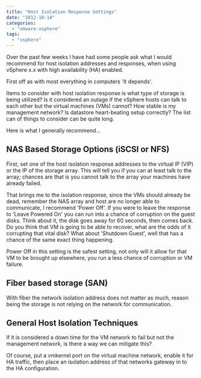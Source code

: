 ```yaml
---
title: "Host Isolation Response Settings"
date: "2012-10-14"
categories: 
  - "vmware-vsphere"
tags: 
  - "vsphere"
---
```


Over the past few weeks I have had some people ask what I would recommend for host isolation addresses and responses, when using vSphere x.x with high availability (HA) enabled.

First off as with most everything in computers 'It depends'.

Items to consider with host isolation response is what type of storage is being utilized? Is it considered an outage if the vSphere hosts can talk to each other but the virtual machines (VMs) cannot? How stable is my management network? Is datastore heart-beating setup correctly? The list can of things to consider can be quite long.

Here is what I generally recommend…

## NAS Based Storage Options (iSCSI or NFS)

First, set one of the host isolation response addresses to the virtual IP (VIP) or the IP of the storage array. This will tell you if you can at least talk to the array; chances are that is you cannot talk to the array your machines have already failed.

That brings me to the isolation response, since the VMs should already be dead, remember the NAS array and host are no longer able to communicate, I recommend 'Power Off'. If you were to leave the response to 'Leave Powered On' you can run into a chance of corruption on the guest disks. Think about it, the disk goes away for 60 seconds, then comes back. Do you think that VM is going to be able to recover, what are the odds of it corrupting that vital disk? What about 'Shutdown Guest', well that has a chance of the same exact thing happening.

Power Off in this setting is the safest setting, not only will it allow for that VM to be brought up elsewhere, you run a less chance of corruption or VM failure.

## Fiber based storage (SAN)

With fiber the network isolation address does not matter as much, reason being the storage is not relying on the network for communication.

## General Host Isolation Techniques

If it is considered a down time for the VM network to fail but not the management network, is there a way we can mitigate this?

Of course, put a vmkernel port on the virtual machine network, enable it for HA traffic, then place an isolation address of that networks gateway in to the HA configuration.
